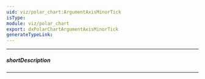 ```yaml
---
uid: viz/polar_chart:ArgumentAxisMinorTick
isType: 
module: viz/polar_chart
export: dxPolarChartArgumentAxisMinorTick
generateTypeLink: 
---
```

---
##### shortDescription
<!-- Description goes here -->

---
